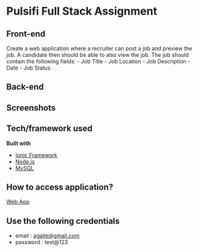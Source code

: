 # Pulsifi Full Stack Assignment
## Front-end

Create a web application where a recruiter can post a job and preview the job. A candidate then should be able to also view the job.
The job should contain the following fields:
      - Job Title
      - Job Location
      - Job Description
      - Date
      - Job Status

## Back-end

## Screenshots

## Tech/framework used
<b>Built with</b>
- [Ionic Framework](https://ionicframework.com/)
- [Node.js](https://nodejs.org/en/)
- [MySQL](https://www.mysql.com/)

## How to access application?
[Web App](http://35.232.186.61/)

## Use the following credentials
- email : agaile@gmail.com
- password : test@123
